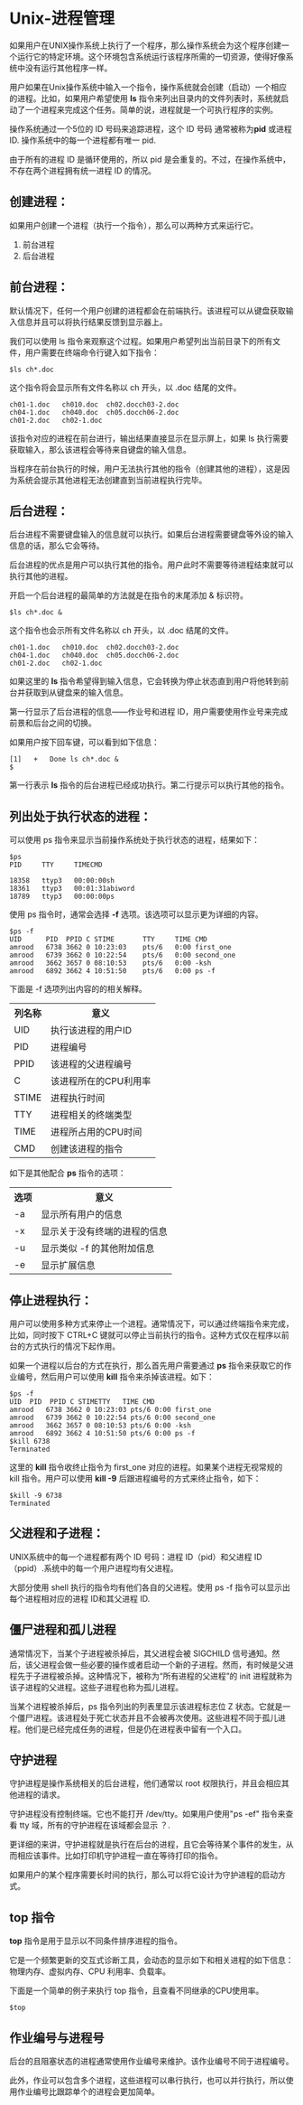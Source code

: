 # Unix-进程管理 #

如果用户在UNIX操作系统上执行了一个程序，那么操作系统会为这个程序创建一个运行它的特定环境。这个环境包含系统运行该程序所需的一切资源，使得好像系统中没有运行其他程序一样。  

用户如果在Unix操作系统中输入一个指令，操作系统就会创建（启动）一个相应的进程。比如，如果用户希望使用 **ls** 指令来列出目录内的文件列表时，系统就启动了一个进程来完成这个任务。简单的说，进程就是一个可执行程序的实例。   

操作系统通过一个5位的 ID 号码来追踪进程，这个 ID 号码 通常被称为**pid** 或进程ID. 操作系统中的每一个进程都有唯一 pid.   

由于所有的进程 ID 是循环使用的，所以 pid 是会重复的。不过，在操作系统中，不存在两个进程拥有统一进程 ID 的情况。

## 创建进程： ##

如果用户创建一个进程（执行一个指令），那么可以两种方式来运行它。

1. 前台进程
1. 后台进程   


## 前台进程：  

默认情况下，任何一个用户创建的进程都会在前端执行。该进程可以从键盘获取输入信息并且可以将执行结果反馈到显示器上。  

我们可以使用 ls 指令来观察这个过程。如果用户希望列出当前目录下的所有文件，用户需要在终端命令行键入如下指令：  

    $ls ch*.doc


这个指令将会显示所有文件名称以 ch 开头，以 .doc 结尾的文件。

    ch01-1.doc   ch010.doc  ch02.docch03-2.doc 
    ch04-1.doc   ch040.doc  ch05.docch06-2.doc
    ch01-2.doc   ch02-1.doc


该指令对应的进程在前台进行，输出结果直接显示在显示屏上，如果 ls 执行需要获取输入，那么该进程会等待来自键盘的输入信息。   

当程序在前台执行的时候，用户无法执行其他的指令（创建其他的进程），这是因为系统会提示其他进程无法创建直到当前进程执行完毕。  

## 后台进程： ##

后台进程不需要键盘输入的信息就可以执行。如果后台进程需要键盘等外设的输入信息的话，那么它会等待。   

后台进程的优点是用户可以执行其他的指令。用户此时不需要等待进程结束就可以执行其他的进程。   

开启一个后台进程的最简单的方法就是在指令的末尾添加 & 标识符。  

    $ls ch*.doc &

这个指令也会示所有文件名称以 ch 开头，以 .doc 结尾的文件。

    ch01-1.doc   ch010.doc  ch02.docch03-2.doc 
    ch04-1.doc   ch040.doc  ch05.docch06-2.doc
    ch01-2.doc   ch02-1.doc
    

如果这里的 **ls** 指令希望得到输入信息，它会转换为停止状态直到用户将他转到前台并获取到从键盘来的输入信息。   


第一行显示了后台进程的信息——作业号和进程 ID，用户需要使用作业号来完成前景和后台之间的切换。  

如果用户按下回车键，可以看到如下信息：  

    [1]   +   Done ls ch*.doc &
    $

第一行表示 **ls** 指令的后台进程已经成功执行。第二行提示可以执行其他的指令。  

## 列出处于执行状态的进程： ##

可以使用 ps 指令来显示当前操作系统处于执行状态的进程，结果如下：   


    $ps
    PID     TTY     TIMECMD   
    
    18358   ttyp3   00:00:00sh
    18361   ttyp3   00:01:31abiword
    18789   ttyp3   00:00:00ps



使用 ps 指令时，通常会选择 **-f** 选项。该选项可以显示更为详细的内容。

    $ps -f
    UID      PID  PPID C STIME       TTY     TIME CMD
    amrood   6738 3662 0 10:23:03    pts/6   0:00 first_one
    amrood   6739 3662 0 10:22:54    pts/6   0:00 second_one
    amrood   3662 3657 0 08:10:53    pts/6   0:00 -ksh
    amrood   6892 3662 4 10:51:50    pts/6   0:00 ps -f



下面是 -f 选项列出内容的的相关解释。 


<table>
<tbody>
<tr>
<th>列名称</th>
<th>意义</th>

</tr>
<tr>
<td>UID</td> <td> 执行该进程的用户ID</td> 
</tr>

</tr>
<tr>
<td>PID</td> <td>进程编号</td> 
</tr>

</tr>
<tr>
<td>PPID</td> <td>该进程的父进程编号</td> 
</tr>

</tr>
<tr>
<td>C</td> <td>该进程所在的CPU利用率</td> 
</tr>

</tr>
<tr>
<td>STIME</td> <td>进程执行时间</td> 
</tr>

</tr>
<tr>
<td>TTY</td> <td>进程相关的终端类型</td> 
</tr>

</tr>
<tr>
<td>TIME</td> <td>进程所占用的CPU时间</td> 
</tr>


</tr>
<tr>
<td>CMD</td> <td>创建该进程的指令</td> 
</tr>

</tbody>
</table> 


如下是其他配合 **ps** 指令的选项：

<table>
<tbody>
<tr>
<th>选项</th>
<th>意义</th>

</tr>
<tr>
<td>-a</td> <td> 显示所有用户的信息</td> 
</tr>

</tr>
<tr>
<td>-x</td> <td>显示关于没有终端的进程的信息</td> 
</tr>

</tr>
<tr>
<td>-u</td> <td>显示类似 -f 的其他附加信息</td> 
</tr>

</tr>
<tr>
<td>-e</td> <td>显示扩展信息</td> 
</tr>


</tbody>
</table>

## 停止进程执行： ##

用户可以使用多种方式来停止一个进程。通常情况下，可以通过终端指令来完成，比如，同时按下 CTRL+C 键就可以停止当前执行的指令。这种方式仅在程序以前台的方式执行的情况下起作用。  

如果一个进程以后台的方式在执行，那么首先用户需要通过 **ps** 指令来获取它的作业编号，然后用户可以使用 **kill** 指令来杀掉该进程。如下：

    $ps -f
    UID  PID  PPID C STIMETTY   TIME CMD
    amrood   6738 3662 0 10:23:03 pts/6 0:00 first_one
    amrood   6739 3662 0 10:22:54 pts/6 0:00 second_one
    amrood   3662 3657 0 08:10:53 pts/6 0:00 -ksh
    amrood   6892 3662 4 10:51:50 pts/6 0:00 ps -f
    $kill 6738
    Terminated


这里的 **kill** 指令收终止指令为 first_one 对应的进程。如果某个进程无视常规的 kill 指令。用户可以使用 **kill -9** 后跟进程编号的方式来终止指令，如下：

    $kill -9 6738
    Terminated

## 父进程和子进程：

UNIX系统中的每一个进程都有两个 ID 号码：进程 ID（pid）和父进程 ID（ppid）.系统中的每一个用户进程均有父进程。  

大部分使用 shell 执行的指令均有他们各自的父进程。使用 ps -f 指令可以显示出每个进程相对应的进程 ID和其父进程 ID.  

## 僵尸进程和孤儿进程 ##   

通常情况下，当某个子进程被杀掉后，其父进程会被 SIGCHILD 信号通知。然后，该父进程会做一些必要的操作或者启动一个新的子进程。然而，有时候是父进程先于子进程被杀掉。这种情况下，被称为“所有进程的父进程”的 init 进程就称为该子进程的父进程。这些子进程也称为孤儿进程。   

当某个进程被杀掉后，ps 指令列出的列表里显示该进程标志位 Z 状态。它就是一个僵尸进程。该进程处于死亡状态并且不会被再次使用。这些进程不同于孤儿进程。他们是已经完成任务的进程，但是仍在进程表中留有一个入口。

## 守护进程 ##

守护进程是操作系统相关的后台进程，他们通常以 root 权限执行，并且会相应其他进程的请求。  

守护进程没有控制终端。它也不能打开 /dev/tty。如果用户使用"ps -ef" 指令来查看 tty 域，所有的守护进程在该域都会显示 ？.

更详细的来讲，守护进程就是执行在后台的进程，且它会等待某个事件的发生，从而相应该事件。比如打印机守护进程一直在等待打印的指令。

如果用户的某个程序需要长时间的执行，那么可以将它设计为守护进程的启动方式。

## top 指令 ##  

**top** 指令是用于显示以不同条件排序进程的指令。  

它是一个频繁更新的交互式诊断工具，会动态的显示如下和相关进程的如下信息：物理内存、虚拟内存、CPU 利用率、负载率。   

下面是一个简单的例子来执行 top 指令，且查看不同继承的CPU使用率。  

    $top


## 作业编号与进程号 ##


后台的且阻塞状态的进程通常使用作业编号来维护。该作业编号不同于进程编号。

此外，作业可以包含多个进程，这些进程可以串行执行，也可以并行执行，所以使用作业编号比跟踪单个的进程会更加简单。

